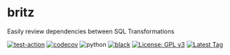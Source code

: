 # britz
Easily review dependencies between SQL Transformations


[![test-action](https://github.com/JimFawkes/britz/workflows/run_tests/badge.svg)](https://github.com/JimFawkes/britz/actions)
[![codecov](https://codecov.io/gh/JimFawkes/britz/branch/master/graph/badge.svg)](https://codecov.io/gh/JimFawkes/britz)
![python](https://img.shields.io/badge/python-3.8-blue)
[![black](https://github.com/JimFawkes/britz/workflows/Lint/badge.svg)](https://github.com/JimFawkes/britz/actions)
[![License: GPL v3](https://img.shields.io/badge/License-GPLv3-blue.svg)](COPYING)
[![Latest Tag](https://img.shields.io/github/v/tag/jimfawkes/britz)](https://github.com/JimFawkes/britz/releases)

